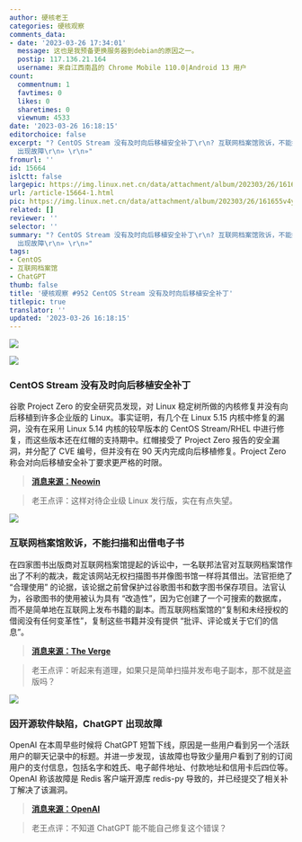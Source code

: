 ```yaml
---
author: 硬核老王
categories: 硬核观察
comments_data:
- date: '2023-03-26 17:34:01'
  message: 这也是我预备更换服务器到debian的原因之一。
  postip: 117.136.21.164
  username: 来自江西南昌的 Chrome Mobile 110.0|Android 13 用户
count:
  commentnum: 1
  favtimes: 0
  likes: 0
  sharetimes: 0
  viewnum: 4533
date: '2023-03-26 16:18:15'
editorchoice: false
excerpt: "? CentOS Stream 没有及时向后移植安全补丁\r\n? 互联网档案馆败诉，不能扫描和出借电子书\r\n? 因开源软件缺陷，ChatGPT
  出现故障\r\n» \r\n»"
fromurl: ''
id: 15664
islctt: false
largepic: https://img.linux.net.cn/data/attachment/album/202303/26/161655v4yiqmmqegzimgv1.jpg
url: /article-15664-1.html
pic: https://img.linux.net.cn/data/attachment/album/202303/26/161655v4yiqmmqegzimgv1.jpg.thumb.jpg
related: []
reviewer: ''
selector: ''
summary: "? CentOS Stream 没有及时向后移植安全补丁\r\n? 互联网档案馆败诉，不能扫描和出借电子书\r\n? 因开源软件缺陷，ChatGPT
  出现故障\r\n» \r\n»"
tags:
- CentOS
- 互联网档案馆
- ChatGPT
thumb: false
title: '硬核观察 #952 CentOS Stream 没有及时向后移植安全补丁'
titlepic: true
translator: ''
updated: '2023-03-26 16:18:15'
---
```


![](https://img.linux.net.cn/data/attachment/album/202303/26/161655v4yiqmmqegzimgv1.jpg)


![](https://img.linux.net.cn/data/attachment/album/202303/26/161733iuaizur1crz4rfk1.jpg)


### CentOS Stream 没有及时向后移植安全补丁


谷歌 Project Zero 的安全研究员发现，对 Linux 稳定树所做的内核修复并没有向后移植到许多企业版的 Linux。事实证明，有几个在 Linux 5.15 内核中修复的漏洞，没有在采用 Linux 5.14 内核的较早版本的 CentOS Stream/RHEL 中进行修复，而这些版本还在红帽的支持期中。红帽接受了 Project Zero 报告的安全漏洞，并分配了 CVE 编号，但并没有在 90 天内完成向后移植修复。Project Zero 称会对向后移植安全补丁要求更严格的时限。



> 
> **[消息来源：Neowin](https://www.neowin.net/news/google-discloses-centos-linux-kernel-vulnerabilities-following-failure-to-issue-timely-fixes/)**
> 
> 
> 



> 
> 老王点评：这样对待企业级 Linux 发行版，实在有点失望。
> 
> 
> 


![](https://img.linux.net.cn/data/attachment/album/202303/26/161741gummuntczsf1znps.jpg)


### 互联网档案馆败诉，不能扫描和出借电子书


在四家图书出版商对互联网档案馆提起的诉讼中，一名联邦法官对互联网档案馆作出了不利的裁决，裁定该网站无权扫描图书并像图书馆一样将其借出。法官拒绝了 “合理使用” 的论据，该论据之前曾保护过谷歌图书和数字图书保存项目。法官认为，谷歌图书的使用被认为具有 “改造性”，因为它创建了一个可搜索的数据库，而不是简单地在互联网上发布书籍的副本。而互联网档案馆的“复制和未经授权的借阅没有任何变革性”，复制这些书籍并没有提供 “批评、评论或关于它们的信息”。



> 
> **[消息来源：The Verge](https://www.theverge.com/2023/3/24/23655804/internet-archive-hatchette-publisher-ebook-library-lawsuit)**
> 
> 
> 



> 
> 老王点评：听起来有道理，如果只是简单扫描并发布电子副本，那不就是盗版吗？
> 
> 
> 


![](https://img.linux.net.cn/data/attachment/album/202303/26/161709is3rsvv33hjq5v43.jpg)


### 因开源软件缺陷，ChatGPT 出现故障


OpenAI 在本周早些时候将 ChatGPT 短暂下线，原因是一些用户看到另一个活跃用户的聊天记录中的标题。并进一步发现，该故障也导致少量用户看到了别的订阅用户的支付信息，包括名字和姓氏、电子邮件地址、付款地址和信用卡后四位等。OpenAI 称该故障是 Redis 客户端开源库 redis-py 导致的，并已经提交了相关补丁解决了该漏洞。



> 
> **[消息来源：OpenAI](https://www.openai.com/blog/march-20-chatgpt-outage)**
> 
> 
> 



> 
> 老王点评：不知道 ChatGPT 能不能自己修复这个错误？
> 
> 
>